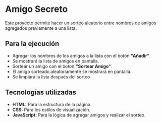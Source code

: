 <h1>Amigo Secreto</h1>

<p>Este proyecto permite hacer un sorteo aleatorio entre nombres de amigos agregados previamente a una lista.</p>

<h2>Para la ejecución</h2>

<ul>
  <li>Agregar los nombres de los amigos a la lista con el botón <strong>"Añadir"</strong>.</li>
  <li>Se mostrará la lista de amigos en pantalla.</li>
  <li>Sortear un amigo con el boton <strong>"Sortear Amigo"</strong>.</li>
  <li>El amigo sorteado aleatoriamente se mostrará en pantalla.</li>
  <li>Se limpiará la lista después del sorteo</li>
</ul>

<h2>Tecnologías utilizadas</h2>
<ul>
<li><strong>HTML:</strong> Para la estructura de la página.</li>
<li><strong>CSS:</strong> Para los estilos de visualización.</li>
<li><strong>JavaScript:</strong> Para la lógica de agregar amigos y realizar el sorteo.</li>
</ul>
